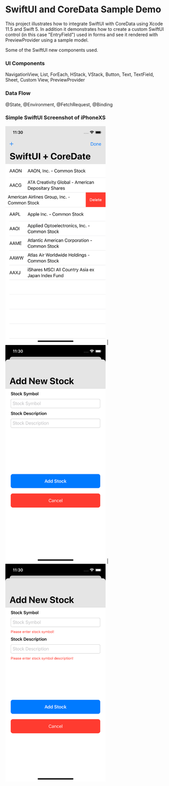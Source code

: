 # SwiftUI and CoreData Sample Demo
This project illustrates how to integrate SwiftUI with CoreData using Xcode 11.5 and Swift 5. In addition it demonstrates how to create a custom SwiftUI control (in this case "EntryField") used in forms and see it rendered with PreviewProvider using a sample model.

Some of the SwiftUI new components used.

### UI Components
NavigationView, List, ForEach, HStack, VStack, Button, Text, TextField, Sheet, Custom View, PreviewProvider

### Data Flow
@State, @Environment, @FetchRequest, @Binding

### Simple SwiftUI Screenshot of iPhoneXS
<img src="https://github.com/thomasrunner/SwiftUICoreData/blob/master/screenshot1.png?raw=true" alt="Main view showing stocks" width="313" height="679" /> | <img src="https://github.com/thomasrunner/SwiftUICoreData/blob/master/screenshot2.png?raw=true" alt="Add stock view" width="313" height="679" /> | <img src="https://github.com/thomasrunner/SwiftUICoreData/blob/master/screenshot3.png?raw=true" alt="Add stock view with simple inline errors" width="313" height="679" />
